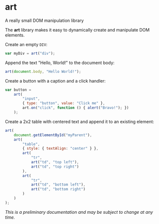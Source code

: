 art
=======

A really small DOM manipulation library

The **art** library makes it easy to dynamically create and manipulate DOM elements.

Create an empty `DIV`:

```js
var myDiv = art("div");
```

Append the text "Hello, World!" to the document body:

```js
art(document.body, "Hello World!");
```

Create a button with a caption and a click handler:

```js
var button =
    art(
        "input",
        { type: "button", value: "Click me" },
        art.on("click", function () { alert("Bravo!"); })
    );
```

Create a 2x2 table with centered text and append it to an existing element:

```js
art(
    document.getElementById("myParent"),
    art(
        "table",
        { style: { textAlign: "center" } },
        art(
            "tr",
            art("td", "top left"),
            art("td", "top right")
        ),
        art(
            "tr",
            art("td", "bottom left"),
            art("td", "bottom right")
        )
    )
);
```

*This is a preliminary documentation and may be subject to change at any time.*
